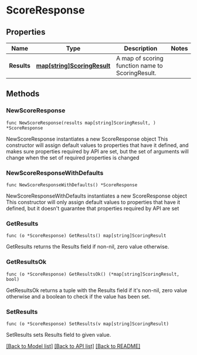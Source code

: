 # ScoreResponse

## Properties

Name | Type | Description | Notes
------------ | ------------- | ------------- | -------------
**Results** | [**map[string]ScoringResult**](ScoringResult.md) | A map of scoring function name to ScoringResult. | 

## Methods

### NewScoreResponse

`func NewScoreResponse(results map[string]ScoringResult, ) *ScoreResponse`

NewScoreResponse instantiates a new ScoreResponse object
This constructor will assign default values to properties that have it defined,
and makes sure properties required by API are set, but the set of arguments
will change when the set of required properties is changed

### NewScoreResponseWithDefaults

`func NewScoreResponseWithDefaults() *ScoreResponse`

NewScoreResponseWithDefaults instantiates a new ScoreResponse object
This constructor will only assign default values to properties that have it defined,
but it doesn't guarantee that properties required by API are set

### GetResults

`func (o *ScoreResponse) GetResults() map[string]ScoringResult`

GetResults returns the Results field if non-nil, zero value otherwise.

### GetResultsOk

`func (o *ScoreResponse) GetResultsOk() (*map[string]ScoringResult, bool)`

GetResultsOk returns a tuple with the Results field if it's non-nil, zero value otherwise
and a boolean to check if the value has been set.

### SetResults

`func (o *ScoreResponse) SetResults(v map[string]ScoringResult)`

SetResults sets Results field to given value.



[[Back to Model list]](../README.md#documentation-for-models) [[Back to API list]](../README.md#documentation-for-api-endpoints) [[Back to README]](../README.md)


